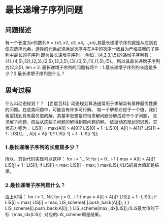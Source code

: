# 最长递增子序列问题

## 问题描述
有一个长度为n的数列A = {x1, x2, x3, x4,...,xn},其最长递增子序列就是从左到右
依次选择元素，选择的元素必须满足次序与在A中的次序一致且为严格递增的子序列中最长的子序列
即为最长递增子序列。
例如：{4,2,3,1,5}的递增子序列有：{4},{4,5},{2},{2,3},{2,5},{2,3,5},{3},{3,5},{1},{1,5},{5}。
所以其最长递增子序列为{2,3,5}, len = 3.
最长递增子序列的问题有两个：1.最长递增子序列的长度是多少？2.最长递增子序列是什么？

## 思考过程
什么叫动态规划？？
【百度百科】动态规划算法通常用于求解具有某种最优性质的问题。在这类问题中，可能会有许多可行解。
每一个解都对应于一个值，我们希望找到具有最优值的解。其基本思想是将待求解问题分解成若干个子问题，
先求解子问题，然后从这些子问题的解得到原问题的解。
依据动态规划的思想，其状态方程为：
LIS[i] = max{A[i] > A[0]? LIS[0] + 1 : LIS[0], A[i] > A[1]? LIS[1] + 1 : LIS[1],...,
A[i] > A[i-1]? LIS[i-1] + 1 : LIS[i-1]};

### 1.最长递增子序列的长度是多少？

所以，其伪代码实现可以这样：
for i = 1...N:
    for j = 0...i-1:{
        max = A[i] > A[j]? LIS[j] + 1 : LIS[i];
        if LIS[i] < max:
            LIS[i] = max;
    }
max(LIS);//LIS的最大值即是结果。

### 2.最长递增子序列是什么？

由上可得：
for i = 1...N:{
    for j = 0...i-1:{
        max = A[i] > A[j]? LIS[j] + 1 : LIS[i];
        if LIS[i] < max{
            LIS[i] = max;
            LIS_scheme[i].push_back(A[j]); 
        }
    }
    LIS_scheme[i].push_back(A[i]);
}
LIS_scheme[max_idx[LIS]];//LIS最大值的下标（max_idx(LIS)）对应的LIS_scheme即是结果。

